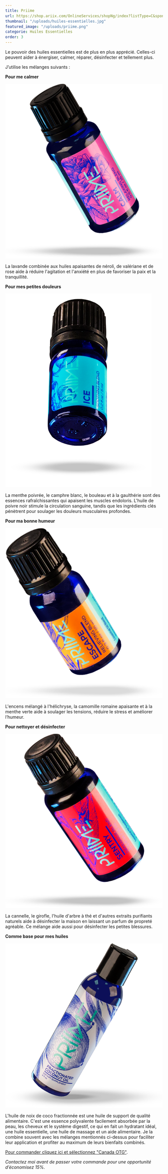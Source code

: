 ```yaml
---
title: Priime
url: https://shop.ariix.com/OnlineServices/shopNg/index?listType=C&sponsorId=7098258
thumbnail: "/uploads/huiles-essentielles.jpg"
featured_image: "/uploads/priime.png"
categorie: Huiles Essentielles
order: 3
---
```


Le pouvoir des huiles essentielles est de plus en plus apprécié. Celles-ci peuvent aider à énergiser, calmer, réparer, désinfecter et tellement plus.

J’utilise les mélanges suivants :

**Pour me calmer**

![Lavande](/uploads/calm_bottle_lg.png)

La lavande combinée aux huiles apaisantes de néroli, de valériane et de rose aide à réduire l'agitation et l'anxiété en plus de favoriser la paix et la tranquillité.

**Pour mes petites douleurs**

![Huile Ice](/uploads/ice_bottle_lg.png)

La menthe poivrée, le camphre blanc, le bouleau et à la gaulthérie sont des essences rafraîchissantes qui apaisent les muscles endoloris. L'huile de poivre noir stimule la circulation sanguine, tandis que les ingrédients clés pénètrent pour soulager les douleurs musculaires profondes.

**Pour ma bonne humeur**

![Menthe Poivrée](/uploads/escape_bottle_lg.png)

L'encens mélangé à l'hélichryse, la camomille romaine apaisante et à la menthe verte aide à soulager les tensions, réduire le stress et améliorer l’humeur.

**Pour nettoyer et désinfecter**

![Huile Sentry](/uploads/sentry_bottle_lg.png)

La cannelle, le girofle, l'huile d'arbre à thé et d'autres extraits purifiants naturels aide à désinfecter la maison en laissant un parfum de propreté agréable. Ce mélange aide aussi pour désinfecter les petites blessures.

**Comme base pour mes huiles**

![Noix de coco](/uploads/coconut_bottle_lg.png)

L'huile de noix de coco fractionnée est une huile de support de qualité alimentaire. C'est une essence polyvalente facilement absorbée par la peau, les cheveux et le système digestif, ce qui en fait un hydratant idéal, une huile essentielle, une huile de massage et un aide alimentaire. Je la combine souvent avec les mélanges mentionnés ci-dessus pour faciliter leur application et profiter au maximum de leurs bienfaits combinés.

[Pour commander cliquez ici et sélectionnez "Canada OTG"](https://shop.ariix.com/OnlineServices/shopNg/index?listType=C&sponsorId=7098258).

_Contactez moi avant de passer votre commande pour une opportunité d’économisez 15%._
